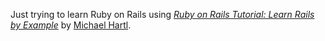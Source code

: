 Just trying to learn Ruby on Rails using [*Ruby on Rails Tutorial: Learn Rails by Example*](http://railstutorial.org/) 
by [Michael Hartl](http://michaelhartl.com/).


